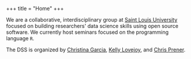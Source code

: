 +++
title = "Home"
+++

We are a collaborative, interdisciplinary group at [Saint Louis University](https://www.slu.edu) focused on building researchers' data science skills using open source software. We currently host seminars focused on the programming language `R`. 

The DSS is organized by [Christina Garcia](mailto:christina.garcia@slu.edu), [Kelly Lovejoy](mailto:kelly.lovejoy@slu.edu), and [Chris Prener](mailto:chris.prener@slu.edu).
